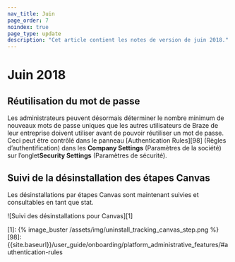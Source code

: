 ```yaml
---
nav_title: Juin
page_order: 7
noindex: true
page_type: update
description: "Cet article contient les notes de version de juin 2018."
---
```

# Juin 2018

## Réutilisation du mot de passe

Les administrateurs peuvent désormais déterminer le nombre minimum de nouveaux mots de passe uniques que les autres utilisateurs de Braze de leur entreprise doivent utiliser avant de pouvoir réutiliser un mot de passe. Ceci peut être contrôlé dans le panneau [Authentication Rules][98] (Règles d’authentification) dans les **Company Settings** (Paramètres de la société) sur l’onglet**Security Settings** (Paramètres de sécurité).

## Suivi de la désinstallation des étapes Canvas

Les désinstallations par étapes Canvas sont maintenant suivies et consultables en tant que stat.

![Suivi des désinstallations pour Canvas][1]

[1]: {% image_buster /assets/img/uninstall_tracking_canvas_step.png %}
[98]: {{site.baseurl}}/user_guide/onboarding/platform_administrative_features/#authentication-rules
